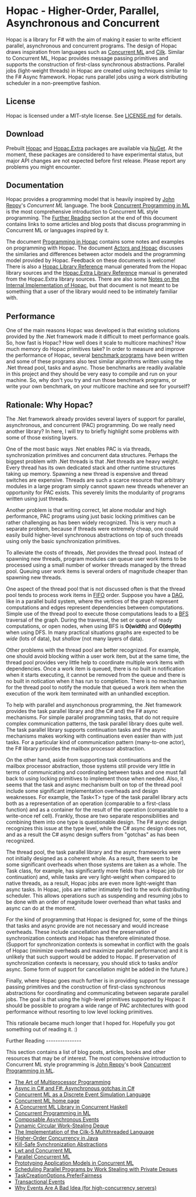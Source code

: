 Hopac - Higher-Order, Parallel, Asynchronous and Concurrent
===========================================================

Hopac is a library for F# with the aim of making it easier to write efficient
parallel, asynchronous and concurrent programs.  The design of Hopac draws
inspiration from languages such as [Concurrent ML](http://cml.cs.uchicago.edu/)
and [Cilk](http://en.wikipedia.org/wiki/Cilk).  Similar to Concurrent ML, Hopac
provides message passing primitives and supports the construction of first-class
synchronous abstractions.  Parallel jobs (light-weight threads) in Hopac are
created using techniques similar to the F# Async framework.  Hopac runs parallel
jobs using a work distributing scheduler in a non-preemptive fashion.

License
-------

Hopac is licensed under a MIT-style license.  See [LICENSE.md](LICENSE.md) for
details.

Download
--------

Prebuilt [Hopac](http://www.nuget.org/packages/Hopac/) and
[Hopac.Extra](http://www.nuget.org/packages/Hopac.Extra/) packages are available
via [NuGet](http://www.nuget.org/).  At the moment, these packages are
considered to have experimental status, but major API changes are not expected
before first release.  Please report any problems you might encounter.

Documentation
-------------

Hopac provides a programming model that is heavily inspired by
[John Reppy](http://people.cs.uchicago.edu/~jhr/)'s *Concurrent ML* language.
The book
[Concurrent Programming in ML](http://www.cambridge.org/us/academic/subjects/computer-science/distributed-networked-and-mobile-computing/concurrent-programming-ml)
is the most comprehensive introduction to Concurrent ML style programming.  The
[Further Reading](#further-reading) section at the end of this document contains
links to some articles and blog posts that discuss programming in Concurrent ML
or languages inspired by it.

The document [Programming in Hopac](Docs/Programming.md) contains some notes and
examples on programming with Hopac.  The document
[Actors and Hopac](Docs/Actors.md) discusses the similaries and differences
between actor models and the programming model provided by Hopac.  Feedback on
these documents is welcome!  There is also a
[Hopac Library Reference](http://htmlpreview.github.io/?Docs/Hopac.html) manual
generated from the Hopac library sources and the
[Hopac.Extra Library Reference](http://htmlpreview.github.io/?Docs/Hopac.Extra.html)
manual is generated from the Hopac.Extra library sources.  There are also some
[Notes on the Internal Implementation of Hopac](Docs/Internals.md), but that
document is not meant to be something that a user of the library would need to
be intimately familiar with.

Performance
-----------

One of the main reasons Hopac was developed is that existing solutions provided
by the .Net framework made it difficult to meet performance goals.  So, how fast
is Hopac?  How well does it scale to multicore machines?  How much memory do
Hopac primitives take?  In order to measure and improve the performance of
Hopac, several
[benchmark programs](https://github.com/VesaKarvonen/Hopac/tree/master/Benchmarks)
have been written and some of these programs also test similar algorithms
written using the .Net thread pool, tasks and async.  Those benchmarks are
readily available in this project and they should be very easy to compile and
run on your machine.  So, why don't you try and run those benchmark programs, or
write your own benchmark, on your multicore machine and see for yourself?

Rationale: Why Hopac?
---------------------

The .Net framework already provides several layers of support for parallel,
asynchronous, and concurrent (PAC) programming.  Do we really need another
library?  In here, I will try to briefly highlight some problems with some of
those existing layers.

One of the most basic ways .Net enables PAC is via threads, synchronization
primitives and concurrent data structures.  Perhaps the biggest problem with
.Net threads is that .Net threads are heavy weight.  Every thread has its own
dedicated stack and other runtime structures taking up memory.  Spawning a new
thread is expensive and thread switches are expensive.  Threads are such a
scarce resource that arbitrary modules in a large program simply cannot spawn
new threads whenever an opportunity for PAC exists.  This severely limits the
modularity of programs written using just threads.

Another problem is that writing correct, let alone modular and high performance,
PAC programs using just basic locking primitives can be rather challenging as
has been widely recognized.  This is very much a separate problem, because if
threads were extremely cheap, one could easily build higher-level synchronous
abstractions on top of such threads using only the basic synchronization
primitives.

To alleviate the costs of threads, .Net provides the thread pool.  Instead of
spawning new threads, program modules can queue user work items to be processed
using a small number of worker threads managed by the thread pool.  Queuing user
work items is several orders of magnitude cheaper than spawning new threads.

One aspect of the thread pool that is not discussed often is that the thread
pool tends to process work items in [FIFO](http://en.wikipedia.org/wiki/FIFO)
order.  Suppose you have a
[DAG](http://en.wikipedia.org/wiki/Directed_acyclic_graph), like in a parallel
build system, where the vertices of the graph represent computations and edges
represent dependencies between computations.  Simple use of the thread pool to
execute those computations leads to a
[BFS](http://en.wikipedia.org/wiki/Breadth-first_search) traversal of the graph.
During the traversal, the set or queue of ready computations, or open nodes,
when using BFS is **O(width)** and **O(depth)** when using DFS.  In many
practical situations graphs are expected to be *wide* (lots of data), but
*shallow* (not many layers of data).

Other problems with the thread pool are better recognized.  For example, one
should avoid blocking within a user work item, but at the same time, the thread
pool provides very little help to coordinate multiple work items with
dependencies.  Once a work item is queued, there is no built in notification
when it starts executing, it cannot be removed from the queue and there is no
built in notication when it has run to completion.  There is no mechanism for
the thread pool to notify the module that queued a work item when the execution
of the work item terminated with an unhandled exception.

To help with parallel and asynchonous programming, the .Net framework provides
the task parallel library and (the C# and) the F# async mechanisms.  For simple
parallel programming tasks, that do not require complex communication patterns,
the task parallel library does quite well.  The task parallel library supports
continuation tasks and the async mechanisms makes working with continuations
even easier than with just tasks.  For a particular kind of communication
pattern (many-to-one actor), the F# library provides the mailbox processor
abstraction.

On the other hand, aside from supporting task continuations and the mailbox
processor abstraction, those systems still provide very little in terms of
communicating and coordinating between tasks and one must fall back to using
locking primitives to implement those when needed.  Also, it seems that the task
and async mechanism built on top of the thread pool include some significant
implementation overheads and design weaknesses.  For example, the Task&lt;T&gt;
type of the task parallel library acts both as a representation of an operation
(comparable to a first-class function) and as a container for the result of the
operation (comparable to a write-once ref cell).  Frankly, those are two
separate responsibilities and combining them into one type is questionable
design.  The F# async design recognizes this issue at the type level, while the
C# async design does not, and as a result the C# async design suffers from
"gotchas" as has been recognized.

The thread pool, the task parallel library and the async frameworks were not
initially designed as a coherent whole.  As a result, there seem to be some
significant overheads when those systems are taken as a whole.  The Task class,
for example, has significantly more fields than a Hopac job (or continuation)
and, while tasks are very light-weight when compared to native threads, as a
result, Hopac jobs are even more light-weight than async tasks.  In Hopac, jobs
are rather intimately tied to the work distributing scheduler.  This allows
operations such as suspending and resuming jobs to be done with an order of
magnitude lower overhead than what tasks and async can do at the moment.

For the kind of programming that Hopac is designed for, some of the things that
tasks and async provide are not necessary and would increase overheads.  These
include cancellation and the preservation of synchronization contexts and Hopac
has therefore eliminated those.  (Support for synchronization contexts is
somewhat in conflict with the goals of Hopac (minimize overheads and maximize
parallel performance) and it is unlikely that such support would be added to
Hopac.  If preservation of synchronization contexts is necessary, you should
stick to tasks and/or async.  Some form of support for cancellation might be
added in the future.)

Finally, where Hopac goes much further is in providing support for message
passing primitives and the construction of first-class synchronous abstractions
for coordinating and communicating between separate parallel jobs.  The goal is
that using the high-level primitives supported by Hopac it should be possible to
program a wide range of PAC architectures with good performance without
resorting to low level locking primitives.

This rationale became much longer that I hoped for.  Hopefully you got something
out of reading it. :)

<a name="further-reading"/>
Further Reading
---------------

This section contains a list of blog posts, articles, books and other resources
that may be of interest.  The most comprehensive introduction to Concurrent ML
style programming is [John Reppy](http://people.cs.uchicago.edu/~jhr/)'s book
[Concurrent Programming in ML](http://www.cambridge.org/us/academic/subjects/computer-science/distributed-networked-and-mobile-computing/concurrent-programming-ml).

* [The Art of Multiprocessor Programming](http://people.csail.mit.edu/shanir/)
* [Async in C# and F#: Asynchronous gotchas in C#](http://tomasp.net/blog/csharp-async-gotchas.aspx/)
* [Concurrent ML as a Discrete Event Simulation Language](http://www.eecs.wsu.edu/~hauser/Publications/CMLSim.pdf)
* [Concurrent ML home page](http://cml.cs.uchicago.edu/)
* [A Concurrent ML Library in Concurrent Haskell](http://www.cs.umd.edu/~avik/projects/cmllch/)
* [Concurrent Programming in ML](http://www.cambridge.org/us/academic/subjects/computer-science/distributed-networked-and-mobile-computing/concurrent-programming-ml)
* [Composable Asynchronous Events](http://multimlton.cs.purdue.edu/mML/Publications_files/pldi11.pdf)
* [Dynamic Circular Work-Stealing Deque](http://citeseerx.ist.psu.edu/viewdoc/download?doi=10.1.1.170.1097&rep=rep1&type=pdf)
* [The Implementation of the Cilk-5 Multithreaded Language](http://supertech.csail.mit.edu/papers/cilk5.pdf)
* [Higher-Order Concurrency in Java](http://erikdemaine.org/papers/WoTUG20/)
* [Kill-Safe Synchronization Abstractions](http://www.cs.utah.edu/plt/publications/pldi04-ff.pdf)
* [Lwt and Concurrent ML](http://ambassadortothecomputers.blogspot.fi/2009/05/lwt-and-concurrent-ml.html)
* [Parallel Concurrent ML](http://manticore.cs.uchicago.edu/papers/icfp09-parallel-cml.pdf)
* [Prototyping Application Models in Concurrent ML](http://privatewww.essex.ac.uk/~fleum/typeinst.pdf)
* [Scheduling Parallel Programs by Work Stealing with Private Deques](http://chargueraud.org/research/2013/ppopp/full.pdf)
* [TaskCreationOptions.PreferFairness](http://blogs.msdn.com/b/pfxteam/archive/2009/07/07/9822857.aspx)
* [Transactional Events](http://www.cs.rit.edu/~mtf/research/tx-events/ICFP06/icfp06.pdf)
* [Why Events Are A Bad Idea (for high-concurrency servers)](http://www.cs.berkeley.edu/~brewer/papers/threads-hotos-2003.pdf)
